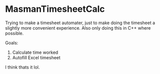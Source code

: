 # MasmanTimesheetCalc

Trying to make a timesheet automater, just to make doing the timesheet a slightly more convenient experience. Also only doing this in C++ where possible. 

Goals:
1. Calculate time worked
2. Autofill Excel timesheet

I think thats it lol.

